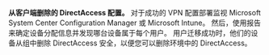**从客户端删除的 DirectAccess 配置。** 对于成功的 VPN 配置部署监视 Microsoft System Center Configuration Manager 或 Microsoft Intune。 然后，使用报告来确定设备分配信息并发现哪台设备属于每个用户。 用户迁移成功时，他们的设备从组中删除 DirectAccess 安全，以便您可以删除环境中的 DirectAccess。